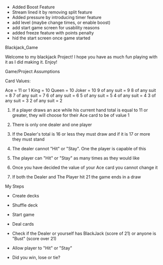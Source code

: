 - Added Boost Feature
- Stream lined it by removing split feature
- Added pressure by introducing timer feature
- add level (maybe change times, or enable boost)
- add start game screen for usability reasons
- added freeze feature with points penalty
- hid the start screen once game started

Blackjack_Game

Welcome to my blackjack Project! I hope you have as much fun playing with it as I did making it. Enjoy! 



Game/Project Assumptions

Card Values:

Ace = 11 or 1
King = 10
Queen = 10
Joker = 10
9 of any suit = 9
8 of any suit = 8
7 of any suit = 7
6 of any suit = 6
5 of any suit = 5
4 of any suit = 4
3 of any suit = 3
2 of any suit = 2

1) If a player draws an ace while his current hand total is equal to 11 or greater, they will choose for their Ace card to be of value 1

2) There is only one dealer and one player

3) If the Dealer's total is 16 or less they must draw and if it is 17 or more they must stand

4) The dealer cannot "Hit" or "Stay". One the player is capable of this

5) The player can "Hit" or "Stay" as many times as they would like

6) Once you have decided the value of your Ace card you cannot change it

7) If both the Dealer and The Player hit 21 the game ends in a draw

My Steps

- Create decks

- Shuffle deck

- Start game

- Deal cards

- Check if the Dealer or yourself has BlackJack (score of 21) or anyone is "Bust" (score over 21)

- Allow player to "Hit" or "Stay"

- Did you win, lose or tie?

